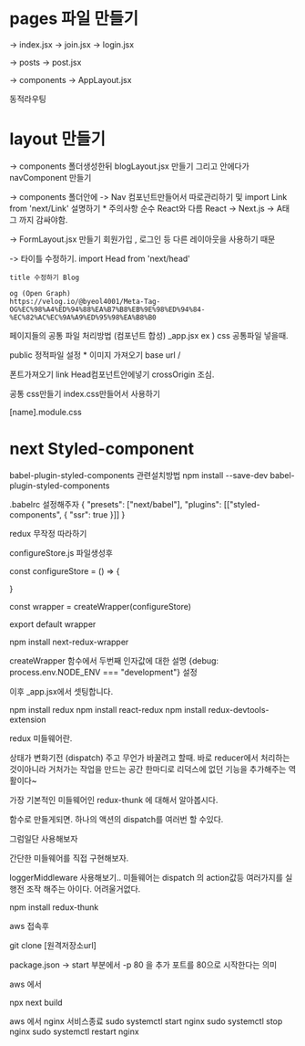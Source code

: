 # pages 파일 만들기
-> index.jsx
-> join.jsx
-> login.jsx

-> posts 
  -> post.jsx

-> components 
    -> AppLayout.jsx

동적라우팅

# layout 만들기
-> components 폴더생성한뒤
    blogLayout.jsx 만들기
    그리고 안에다가 navComponent 만들기

-> components 폴더안에 
   -> Nav 컴포넌트만들어서 따로관리하기 및 
      import Link from 'next/Link' 설명하기
      * 주의사항 순수 React와 다름 React -> <Link to=""> 
                              Next.js -> <Link href=""><a>A태그 까지 감싸야함.</a></Link>

-> FormLayout.jsx 만들기
   회원가입 , 로그인 등 다른 레이아웃을 사용하기 때문

-> 타이틀 수정하기.
    import Head from 'next/head'

    title 수정하기 Blog

    og (Open Graph)
    https://velog.io/@byeol4001/Meta-Tag-OG%EC%98%A4%ED%94%88%EA%B7%B8%EB%9E%98%ED%94%84-%EC%82%AC%EC%9A%A9%ED%95%98%EA%B8%B0
   


페이지들의 공통 파일 처리방법 (컴포넌트 합성)
_app.jsx
ex ) css 공통파일 넣을때.


public 정적파일 설정
    * 이미지 가져오기  base url / 

<!-- image 컴포넌트 사용이유...,,
https://programming119.tistory.com/235 -->


폰트가져오기
link Head컴포넌트안에넣기 crossOrigin 조심.

공통 css만들기 index.css만들어서 사용하기

[name].module.css




# next Styled-component

babel-plugin-styled-components 관련설치방법
npm install --save-dev babel-plugin-styled-components

.babelrc 설정해주자
{
  "presets": ["next/babel"],
  "plugins": [["styled-components", { "ssr": true }]]
}



redux 무작정 따라하기 

configureStore.js
파일생성후 

const configureStore = () => {

}

const wrapper = createWrapper(configureStore)

export default wrapper

npm install next-redux-wrapper


createWrapper 함수에서 두번째 인자값에 대한 설명 
{debug:  process.env.NODE_ENV === "development"} 설정

이후 _app.jsx에서 셋팅합니다.

npm install redux
npm install react-redux
npm install redux-devtools-extension

redux 미들웨어란.

상태가 변화기전 (dispatch) 주고 무언가 바꿀려고 할때.
바로 reducer에서 처리하는것이아니라 거처가는 작업을 만드는 공간 
한마디로 리덕스에 없던 기능을 추가해주는 역활이다~

가장 기본적인 미들웨어인 redux-thunk 에 대해서 알아봅시다.

함수로 만들게되면.
하나의 액션의 dispatch를 여러번 할 수있다.

그럼일단 사용해보자

간단한 미들웨어를 직접 구현해보자.

loggerMiddleware 사용해보기..
미들웨어는 dispatch 의 action값등 여러가지를 실행전 조작 해주는 아이다.
어려울거없다.

npm install redux-thunk 



aws 접속후 

git clone [원격저장소url]

package.json 
-> start 부분에서 -p 80 을 추가
포트를 80으로 시작한다는 의미


aws 에서

npx next build



aws 에서 nginx 서비스종료
sudo systemctl start nginx 
sudo systemctl stop nginx 
sudo systemctl restart nginx


